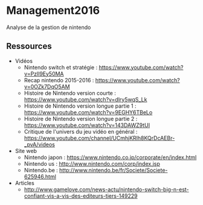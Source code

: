 # Management2016
Analyse de la gestion de nintendo
## Ressources

* Vidéos
  * Nintendo switch et stratégie : https://www.youtube.com/watch?v=Pzll9Ey50MA 
  * Recap nintendo 2015-2016 : https://www.youtube.com/watch?v=0OZk7DqO5AM
  * Histoire de Nintendo version courte : https://www.youtube.com/watch?v=dlry5wqS_Lk
  * Histoire de Nintendo version longue partie 1 : https://www.youtube.com/watch?v=9EGHY6TBeLo
  * Histoire de Nintendo version longue partie 2 : https://www.youtube.com/watch?v=143DAWZ9tUI
  * Critique de l'univers du jeu vidéo en général : https://www.youtube.com/channel/UCmhjKRlh8KQrDcAEBr-_pvA/videos
* Site web
  * Nintendo japon : https://www.nintendo.co.jp/corporate/en/index.html
  * Nintendo us : http://www.nintendo.com/corp/index.jsp
  * Nintendo.be : http://www.nintendo.be/fr/Societe/Societe-625946.html
* Articles
  * http://www.gamelove.com/news-actu/nintendo-switch-big-n-est-confiant-vis-a-vis-des-editeurs-tiers-149229
